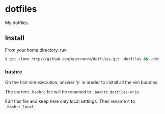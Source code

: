 dotfiles
========

My dotfiles.

## Install

From your home directory, run

```bash
$ git clone http://github.com/mperrando/dotfiles.git .dotfiles && .dotfiles/install.sh
```

### bashrc

On the first vim execution, answer 'y' in oreder to install all the vim bundles.

The current `.bashrc` file will be renamed to `.bashrc.dotfiles-orig`.

Edit this file and keep here only local settings. Then rename it to `.bashrc_local`.
